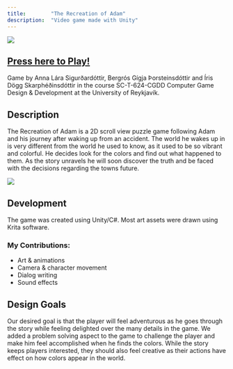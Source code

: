 ```yaml
---
title:        "The Recreation of Adam"
description:  "Video game made with Unity"
---
```


![](https://i.imgur.com/kqcoUzD.gif)

## [Press here to Play!](https://onehitwonders.itch.io/the-recreation-of-adam)

Game by Anna Lára Sigurðardóttir, Bergrós Gígja Þorsteinsdóttir and Íris Dögg Skarphéðinsdóttir in the course SC-T-624-CGDD Computer Game Design & Development at the University of Reykjavík.

## Description
The Recreation of Adam is a 2D scroll view puzzle game following Adam and his journey after waking up from an accident. The world he wakes up in is very different from the world he used to know, as it used to be so vibrant and colorful. He decides look for the colors and find out what happened to them. As the story unravels he will soon discover the truth and be faced with the decisions regarding the towns future.

![](https://i.imgur.com/w4mz37S.gif)

## Development
The game was created using Unity/C#. Most art assets were drawn using Krita software.

### My Contributions:
* Art & animations
* Camera & character movement
* Dialog writing
* Sound effects

## Design Goals
Our desired goal is that the player will feel adventurous as he goes through the story while feeling delighted over the many details in the game. We added a problem solving aspect to the game to challenge the player and make him feel accomplished when he finds the colors. While the story keeps players interested, they should also feel creative as their actions have effect on how colors appear in the world.
